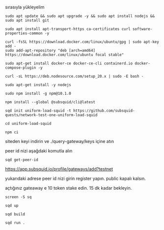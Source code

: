 sırasıyla yükleyelim
```
sudo apt update && sudo apt upgrade -y && sudo apt install nodejs && sudo apt install git
```
```
sudo apt install apt-transport-https ca-certificates curl software-properties-common -y
```
```
curl -fsSL https://download.docker.com/linux/ubuntu/gpg | sudo apt-key add -
sudo add-apt-repository "deb [arch=amd64] https://download.docker.com/linux/ubuntu focal stable"
```
```
sudo apt-get install docker-ce docker-ce-cli containerd.io docker-compose-plugin -y
```
```
curl -sL https://deb.nodesource.com/setup_20.x | sudo -E bash -
```
```
sudo apt-get install -y nodejs
```
```
sudo npm install -g npm@10.1.0
```
```
npm install --global @subsquid/cli@latest
```
```
sqd init uniform-load-squid -t https://github.com/subsquid-quests/network-test-one-uniform-load-squid
```
```
cd uniform-load-squid
```
```
npm ci
```

siteden keyi indirin ve ./query-gateway/keys  içine atın

peer id nizi aşağdaki komutla alın
```
sqd get-peer-id
```

https://app.subsquid.io/profile/gateways/add?testnet

yukarıdaki adrese peer id nizi girin register yapın. public kapalı kalsın.

açtığınız gateaway e 10 token stake edin. 15 dk kadar bekleyin.
```
screen -S sq
```
```
sqd up
```
```
sqd build
```
```
sqd run .
```

